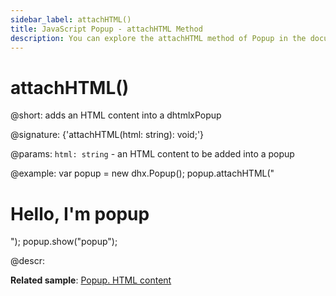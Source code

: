 ```yaml
---
sidebar_label: attachHTML()
title: JavaScript Popup - attachHTML Method 
description: You can explore the attachHTML method of Popup in the documentation of the DHTMLX JavaScript UI library. Browse developer guides and API reference, try out code examples and live demos, and download a free 30-day evaluation version of DHTMLX Suite 7.
---
```


# attachHTML()

@short: adds an HTML content into a dhtmlxPopup

@signature: {'attachHTML(html: string): void;'}

@params:
`html: string` - an HTML content to be added into a popup

@example:
var popup = new dhx.Popup();
popup.attachHTML("<h1>Hello, I'm popup</h1>");
popup.show("popup");

@descr:

**Related sample**: [Popup. HTML content](https://snippet.dhtmlx.com/ajv5qqxq)

